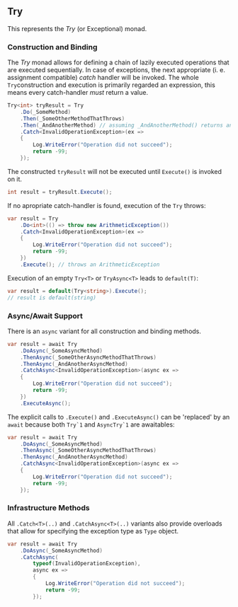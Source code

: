 ## Try

This represents the _Try_ (or Exceptional) monad.


### Construction and Binding

The _Try_ monad allows for defining a chain of lazily executed operations that are executed sequentially.
In case of exceptions, the next appropriate (i. e. assignment compatible) _catch_ handler will be invoked.
The whole `Try`construction and execution is primarily regarded an expression, this means every catch-handler
_must_ return a value.

```C#
Try<int> tryResult = Try
    .Do(_SomeMethod)
    .Then(_SomeOtherMethodThatThrows)
    .Then(_AndAnotherMethod) // assuming _AndAnotherMethod() returns an int
    .Catch<InvalidOperationException>(ex => 
    {
        Log.WriteError("Operation did not succeed");
        return -99;
    });
```

The constructed `tryResult` will not be executed until `Execute()` is invoked on it.

```C#
int result = tryResult.Execute();
```

If no apropriate catch-handler is found, execution of the `Try` throws:

```C#
var result = Try
    .Do<int>(() => throw new ArithmeticException())
    .Catch<InvalidOperationException>(ex => 
    {
        Log.WriteError("Operation did not succeed");
        return -99;
    })
    .Execute(); // throws an ArithmeticException
```

Execution of an empty ``Try<T>`` or ``TryAsync<T>`` leads to `default(T)`:

```C#
var result = default(Try<string>).Execute(); 
// result is default(string)
```

### Async/Await Support

There is an ``async`` variant for all construction and binding methods.

```C#
var result = await Try
    .DoAsync(_SomeAsyncMethod)
    .ThenAsync(_SomeOtherAsyncMethodThatThrows)
    .ThenAsync(_AndAnotherAsyncMethod)
    .CatchAsync<InvalidOperationException>(async ex => 
    {
        Log.WriteError("Operation did not succeed");
        return -99;
    })
    .ExecuteAsync();
```

The explicit calls to `.Execute()` and `.ExecuteAsync()` can be 'replaced' by an `await` because 
both ``Try`1`` and ``AsyncTry`1`` are awaitables:

```C#
var result = await Try
    .DoAsync(_SomeAsyncMethod)
    .ThenAsync(_SomeOtherAsyncMethodThatThrows)
    .ThenAsync(_AndAnotherAsyncMethod)
    .CatchAsync<InvalidOperationException>(async ex =>
    {
        Log.WriteError("Operation did not succeed");
        return -99;
    });
```

### Infrastructure Methods

All ``.Catch<T>(..)`` and ``.CatchAsync<T>(..)`` variants also provide overloads that allow for specifying
the exception type as `Type` object.

```C#
var result = await Try
    .DoAsync(_SomeAsyncMethod)
    .CatchAsync(
        typeof(InvalidOperationException),
        async ex =>
        {
            Log.WriteError("Operation did not succeed");
            return -99;
        });
```